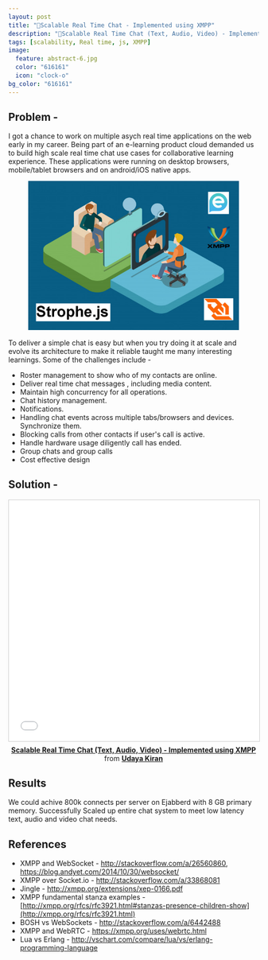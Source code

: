 ```yaml
---
layout: post
title: "Scalable Real Time Chat - Implemented using XMPP"
description: "Scalable Real Time Chat (Text, Audio, Video) - Implemented using XMPP"
tags: [scalability, Real time, js, XMPP]
image:
  feature: abstract-6.jpg
  color: "616161"
  icon: "clock-o"
bg_color: "616161"
---
```


## Problem -

I got a chance to work on multiple asych real time applications on the web early in my career. Being part of an e-learning product cloud demanded us to build high scale real time chat use cases for collaborative learning experience. These applications were running on desktop browsers, mobile/tablet browsers and on android/iOS native apps.

<div style="text-align: center">
<figure class="full">
	<img src="/images/chat.jpg" width="600px" alt="">
</figure>
</div>

To deliver a simple chat is easy but when you try doing it at scale and evolve its architecture to make it reliable taught me many interesting learnings. Some of the challenges include - 

- Roster management to show who of my contacts are online.
- Deliver real time chat messages , including media content.
- Maintain high concurrency for all operations.
- Chat history management.
- Notifications.
- Handling chat events across multiple tabs/browsers and devices. Synchronize them.
- Blocking calls from other contacts if user's call is active.
- Handle hardware usage diligently call has ended.
- Group chats and group calls
- Cost effective design

## Solution -



<div style="text-align: center"><iframe src="//www.slideshare.net/slideshow/embed_code/key/fYvQrGAiRvuXz8" width="595" height="485" frameborder="0" marginwidth="0" marginheight="0" scrolling="no" style="border:1px solid #CCC; border-width:1px; margin-bottom:5px; max-width: 100%;" allowfullscreen> </iframe> <div style="margin-bottom:5px"> <strong> <a href="//www.slideshare.net/udayslideshare/scalable-real-time-chat-text-audio-video-implemented-using-xmpp" title="Scalable Real Time Chat (Text, Audio, Video) - Implemented using XMPP" target="_blank">Scalable Real Time Chat (Text, Audio, Video) - Implemented using XMPP</a> </strong> from <strong><a href="https://www.slideshare.net/udayslideshare" target="_blank">Udaya Kiran</a></strong> </div></div>

## Results

We could achive 800k connects per server on Ejabberd with 8 GB primary memory. Successfully Scaled up entire chat system to meet low latency text, audio and video chat needs. 

## References

- XMPP and WebSocket - http://stackoverflow.com/a/26560860, https://blog.andyet.com/2014/10/30/websocket/
- XMPP over Socket.io - http://stackoverflow.com/a/33868081
- Jingle - http://xmpp.org/extensions/xep-0166.pdf
- XMPP fundamental stanza examples - [http://xmpp.org/rfcs/rfc3921.html#stanzas-presence-children-show](http://xmpp.org/rfcs/rfc3921.html)
- BOSH vs WebSockets - http://stackoverflow.com/a/6442488
- XMPP and WebRTC - https://xmpp.org/uses/webrtc.html
- Lua vs Erlang - http://vschart.com/compare/lua/vs/erlang-programming-language

